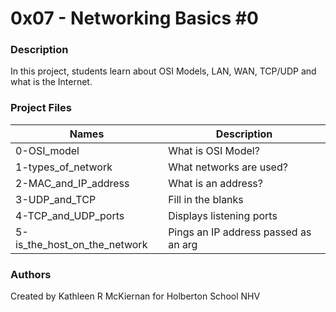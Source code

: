 # 0x07 - Networking Basics #0

### Description
In this project, students learn about OSI Models, LAN, WAN, TCP/UDP and what is the Internet.

### Project Files
Names | Description
------|-----------------------
0-OSI_model | What is OSI Model?
1-types_of_network | What networks are used?
2-MAC_and_IP_address | What is an address?
3-UDP_and_TCP | Fill in the blanks
4-TCP_and_UDP_ports | Displays listening ports
5-is_the_host_on_the_network | Pings an IP address passed as an arg

### Authors
Created by Kathleen R McKiernan for Holberton School NHV
